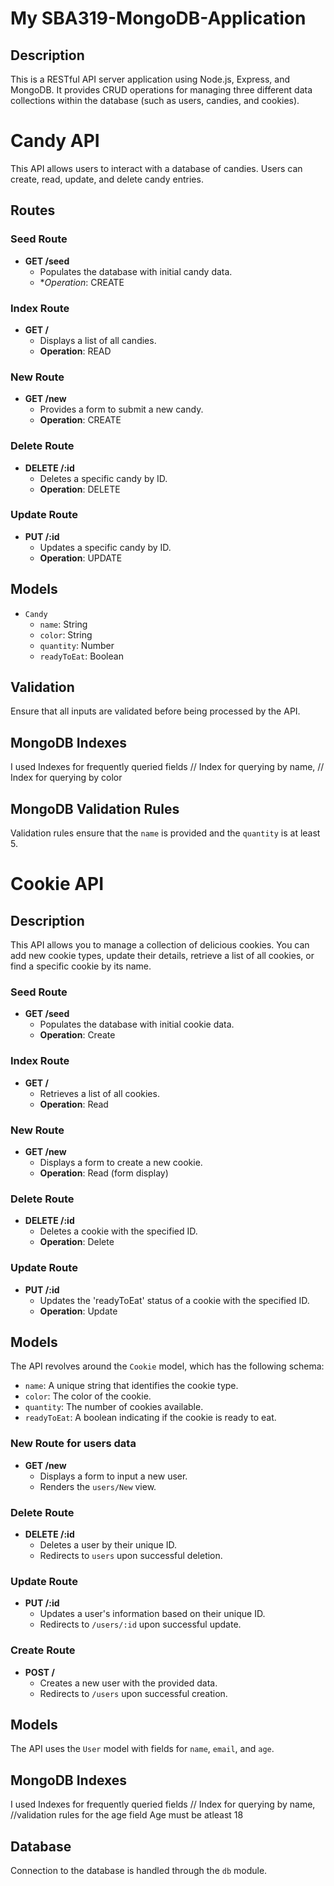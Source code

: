 # My SBA319-MongoDB-Application
## Description
This is a RESTful API server application using Node.js, Express, and MongoDB. It provides CRUD operations for managing three different data collections within the database (such as users, candies, and cookies).
# Candy API
This API allows users to interact with a database of candies. Users can create, read, update, and delete candy entries.
## Routes
### Seed Route
- **GET /seed**
  - Populates the database with initial candy data.
  - **Operation*: CREATE
### Index Route
- **GET /**
  - Displays a list of all candies.
  - **Operation**: READ
### New Route
- **GET /new**
  - Provides a form to submit a new candy.
  - **Operation**: CREATE
### Delete Route
- **DELETE /:id**
  - Deletes a specific candy by ID.
  - **Operation**: DELETE
### Update Route
- **PUT /:id**
  - Updates a specific candy by ID.
  - **Operation**: UPDATE
## Models
- `Candy`
  - `name`: String
  - `color`: String
  - `quantity`: Number
  - `readyToEat`: Boolean
## Validation
Ensure that all inputs are validated before being processed by the API.
## MongoDB Indexes
I used Indexes for frequently queried fields // Index for querying by name,
 // Index for querying by color
## MongoDB Validation Rules
Validation rules ensure that the `name` is provided and the `quantity` is at least 5.

# Cookie API
## Description
This API allows you to manage a collection of delicious cookies. You can add new cookie types, update their details, retrieve a list of all cookies, or find a specific cookie by its name.
### Seed Route
- **GET /seed**
  - Populates the database with initial cookie data.
  - **Operation**: Create
### Index Route
- **GET /**
  - Retrieves a list of all cookies.
  - **Operation**: Read
### New Route
- **GET /new**
  - Displays a form to create a new cookie.
  - **Operation**: Read (form display)
### Delete Route
- **DELETE /:id**
  - Deletes a cookie with the specified ID.
  - **Operation**: Delete
### Update Route
- **PUT /:id**
  - Updates the 'readyToEat' status of a cookie with the specified ID.
  - **Operation**: Update
## Models
The API revolves around the `Cookie` model, which has the following schema:
- `name`: A unique string that identifies the cookie type.
- `color`: The color of the cookie.
- `quantity`: The number of cookies available.
- `readyToEat`: A boolean indicating if the cookie is ready to eat.

### New Route for users data
- **GET /new**
  - Displays a form to input a new user.
  - Renders the `users/New` view.
### Delete Route
- **DELETE /:id**
  - Deletes a user by their unique ID.
  - Redirects to `users` upon successful deletion.
### Update Route
- **PUT /:id**
  - Updates a user's information based on their unique ID.
  - Redirects to `/users/:id` upon successful update.
### Create Route
- **POST /**
  - Creates a new user with the provided data.
  - Redirects to `/users` upon successful creation.
## Models
The API uses the `User` model with fields for `name`, `email`, and `age`.
## MongoDB Indexes
I used Indexes for frequently queried fields // Index for querying by name,
 //validation rules for the age field Age must be atleast 18 
## Database
Connection to the database is handled through the `db` module.